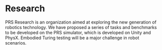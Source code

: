# Research
PRS Research is an organization aimed at exploring the new generation of robotics technology. We have proposed a series of tasks and benchmarks to be developed on the PRS simulator, which is developed on Unity and PhysX. Embodied Turing testing will be a major challenge in robot scenarios.
